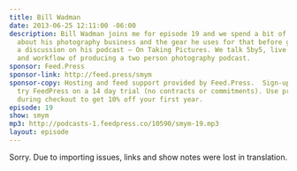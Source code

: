 ```yaml
---
title: Bill Wadman
date: 2013-06-25 12:11:00 -06:00
description: Bill Wadman joins me for episode 19 and we spend a bit of time talking
  about his photography business and the gear he uses for that before getting into
  a discussion on his podcast – On Taking Pictures. We talk 5by5, live streaming,
  and workflow of producing a two person photography podcast.
sponsor: Feed.Press
sponsor-link: http://feed.press/smym
sponsor-copy: Hosting and feed support provided by Feed.Press.  Sign-up today and
  try FeedPress on a 14 day trial (no contracts or commitments). Use promo code "smym"
  during checkout to get 10% off your first year.
episode: 19
show: smym
mp3: http://podcasts-1.feedpress.co/10590/smym-19.mp3
layout: episode
---
```


Sorry. Due to importing issues, links and show notes were lost in translation.
